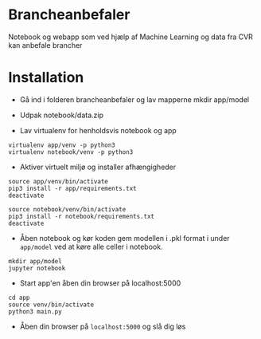 # Brancheanbefaler
Notebook og webapp som ved hjælp af Machine Learning og data fra CVR kan anbefale brancher

# Installation
* Gå ind i folderen brancheanbefaler og lav mapperne
mkdir app/model

* Udpak notebook/data.zip

* Lav virtualenv for henholdsvis notebook og app
```
virtualenv app/venv -p python3
virtualenv notebook/venv -p python3
```

* Aktiver virtuelt miljø og installer afhængigheder
```
source app/venv/bin/activate
pip3 install -r app/requirements.txt
deactivate

source notebook/venv/bin/activate
pip3 install -r notebook/requirements.txt
deactivate
```

* Åben notebook og kør koden gem modellen i .pkl format i under `app/model` ved at køre alle celler i notebook.
```
mkdir app/model
jupyter notebook
```

* Start app'en åben din browser på localhost:5000
```
cd app
source venv/bin/activate
python3 main.py
```

 * Åben din browser på `localhost:5000` og slå dig løs